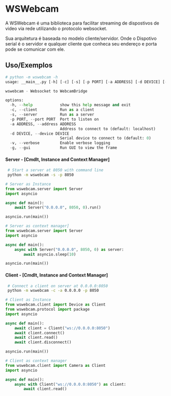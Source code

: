 # WSWebcam

A WSWebcam é uma biblioteca para facilitar streaming de dispostivos de video via rede utilizando o protocolo websocket.

Sua arquitetura é baseada no modelo cliente/servidor. Onde o Dispotivo serial é o servidor e qualquer cliente que conheca seu endereço e porta pode se comunicar com ele.

## Uso/Exemplos
```python
# python -m wswebcam -h
usage: __main__.py [-h] [-c] [-s] [-p PORT] [-a ADDRESS] [-d DEVICE] [-v] [-g]

wswebcam - Websocket to WebcamBridge

options:
  -h, --help            show this help message and exit
  -c, --client          Run as a client
  -s, --server          Run as a server
  -p PORT, --port PORT  Port to listen on
  -a ADDRESS, --address ADDRESS
                        Address to connect to (default: localhost)
  -d DEVICE, --device DEVICE
                        Serial device to connect to (default: 0)
  -v, --verbose         Enable verbose logging
  -g, --gui             Run GUI to view the frame
```

#### Server - [Cmdlt, Instance and Context Manager]
```bash
 # Start a server at 8050 with command line
 python -m wswebcam -s -p 8050
```
```python
# Server as Instance
from wswebcam.server import Server
import asyncio

async def main():
    await Server("0.0.0.0", 8050, 0).run()

asyncio.run(main())
```
```python
# Server as context manager]
from wswebcam.server import Server
import asyncio

async def main():
    async with Server("0.0.0.0", 8050, 0) as server:
        await asyncio.sleep(10)

asyncio.run(main())
```
#### Client - [Cmdlt, Instance and Context Manager]
```bash
 # Connect a client on server at 0.0.0.0:8050
 python -m wswebcam -c -a 0.0.0.0 -p 8050 
```
```python
# Client as Instance
from wswebcam.client import Device as Client
from wswebcam.protocol import package
import asyncio

async def main():
    await client = Client("ws://0.0.0.0:8050")
    await client.connect()
    await client.read()
    await client.disconnect()

asyncio.run(main())
```
```python
# Client as context manager
from wswebcam.client import Camera as Client
import asyncio

async def main():
    async with Client("ws://0.0.0.0:8050") as client:
        await client.read()
```